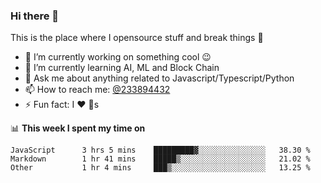 ### Hi there 👋

<!--
**a233894432/a233894432** is a ✨ _special_ ✨ repository because its `README.md` (this file) appears on your GitHub profile.

Here are some ideas to get you started:

- 🔭 I’m currently working on ...
- 🌱 I’m currently learning ...
- 👯 I’m looking to collaborate on ...
- 🤔 I’m looking for help with ...
- 💬 Ask me about ...
- 📫 How to reach me: ...
- 😄 Pronouns: ...
- ⚡ Fun fact: ...
-->
 
 
This is the place where I opensource stuff and break things :rofl:

- 🔭 I’m currently working on something cool :wink:
- 🌱 I’m currently learning AI, ML and Block Chain
- 💬 Ask me about anything related to Javascript/Typescript/Python
- 📫 How to reach me: [@233894432](https://twitter.com/233894432)
- ⚡ Fun fact: I :heart: :dog:s

📊 **This week I spent my time on**
<!--START_SECTION:waka-->

```text
JavaScript      3 hrs 5 mins    █████████▓░░░░░░░░░░░░░░░   38.30 %
Markdown        1 hr 41 mins    █████▒░░░░░░░░░░░░░░░░░░░   21.02 %
Other           1 hr 4 mins     ███▒░░░░░░░░░░░░░░░░░░░░░   13.25 %
```

<!--END_SECTION:waka-->
